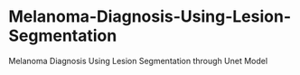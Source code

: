 # Melanoma-Diagnosis-Using-Lesion-Segmentation
Melanoma Diagnosis Using Lesion Segmentation through Unet Model 
